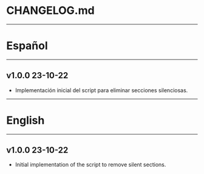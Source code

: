 # CHANGELOG.md
--- 
# Español
---

## v1.0.0 23-10-22

- Implementación inicial del script para eliminar secciones silenciosas.

---
# English
---

## v1.0.0 23-10-22

- Initial implementation of the script to remove silent sections.
